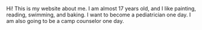 Hi! This is my website about me. I am almost 17 years old, and I like painting, reading, swimming, and baking. I want to become a pediatrician one day. I am also going to be a camp counselor one day. 
